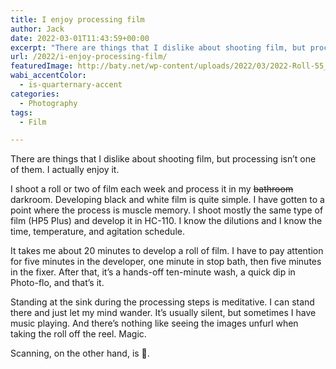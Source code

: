 ```yaml
---
title: I enjoy processing film
author: Jack
date: 2022-03-01T11:43:59+00:00
excerpt: "There are things that I dislike about shooting film, but processing isn't one of them. I actually enjoy it."
url: /2022/i-enjoy-processing-film/
featuredImage: http://baty.net/wp-content/uploads/2022/03/2022-Roll-55_31.jpg
wabi_accentColor:
  - is-quarternary-accent
categories:
  - Photography
tags:
  - Film

---
```

There are things that I dislike about shooting film, but processing isn&#8217;t one of them. I actually enjoy it.

I shoot a roll or two of film each week and process it in my <s>bathroom</s> darkroom. Developing black and white film is quite simple. I have gotten to a point where the process is muscle memory. I shoot mostly the same type of film (HP5 Plus) and develop it in HC-110. I know the dilutions and I know the time, temperature, and agitation schedule.

It takes me about 20 minutes to develop a roll of film. I have to pay attention for five minutes in the developer, one minute in stop bath, then five minutes in the fixer. After that, it&#8217;s a hands-off ten-minute wash, a quick dip in Photo-flo, and that&#8217;s it.

Standing at the sink during the processing steps is meditative. I can stand there and just let my mind wander. It&#8217;s usually silent, but sometimes I have music playing. And there&#8217;s nothing like seeing the images unfurl when taking the roll off the reel. Magic.

Scanning, on the other hand, is 🤬.